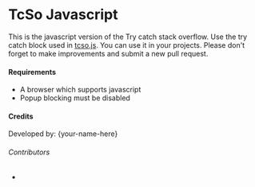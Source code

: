# TcSo Javascript
This is the javascript version of the Try catch stack overflow. Use the try catch block used in [tcso.js](tcso.js). You can use it in your projects. Please don't forget to make  improvements and submit a new pull request.

#### Requirements
* A browser which supports javascript
* Popup blocking must be disabled

#### Credits
Developed by: {your-name-here}

###### Contributors
* <!--{contributors-if-any}-->
